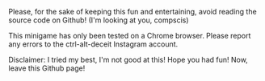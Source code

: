 Please, for the sake of keeping this fun and entertaining, avoid reading the source code on Github! (I'm looking at you, compscis)

This minigame has only been tested on a Chrome browser. Please report any errors to the ctrl-alt-deceit Instagram account.

Disclaimer: I tried my best, I'm not good at this! Hope you had fun! Now, leave this Github page!
